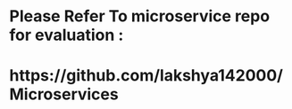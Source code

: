 <H1>Please Refer To microservice repo for evaluation :<H1>
https://github.com/lakshya142000/Microservices
